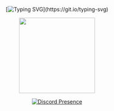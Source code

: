 <div align="center">
  
[![Typing SVG](https://readme-typing-svg.herokuapp.com?font=&size=24&color=DEDEDE&center=true&vCenter=true&width=500&lines=Hey+there%2C+I'm+Aesthesia+%F0%9F%91%8B;I+create+things%2C+sometimes+they+work.)](https://git.io/typing-svg)
</div>

<p align="center">
<img src="https://media.giphy.com/media/TEnXkcsHrP4YedChhA/giphy.gif" width="200" height="200" frameBorder="0" class="giphy-embed" allowFullScreen></img></p>

<div align="center">
  
  [![Discord Presence](https://lanyard.cnrad.dev/api/594360385172275211)](https://discord.com/users/594360385172275211)

</div>

